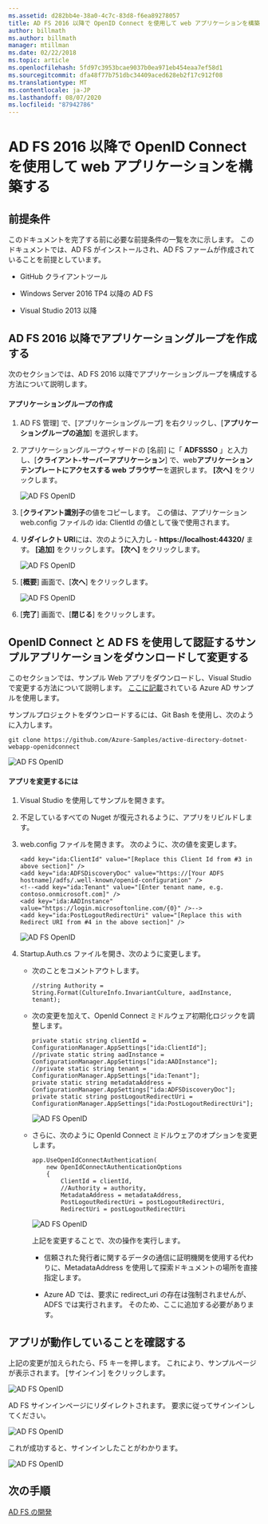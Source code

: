 ```yaml
---
ms.assetid: d282bb4e-38a0-4c7c-83d8-f6ea89278057
title: AD FS 2016 以降で OpenID Connect を使用して web アプリケーションを構築する
author: billmath
ms.author: billmath
manager: mtillman
ms.date: 02/22/2018
ms.topic: article
ms.openlocfilehash: 5fd97c3953bcae9037b0ea971eb454eaa7ef58d1
ms.sourcegitcommit: dfa48f77b751dbc34409aced628eb2f17c912f08
ms.translationtype: MT
ms.contentlocale: ja-JP
ms.lasthandoff: 08/07/2020
ms.locfileid: "87942786"
---
```

# <a name="build-a-web-application-using-openid-connect-with-ad-fs-2016-and-later"></a>AD FS 2016 以降で OpenID Connect を使用して web アプリケーションを構築する

## <a name="pre-requisites"></a>前提条件
このドキュメントを完了する前に必要な前提条件の一覧を次に示します。 このドキュメントでは、AD FS がインストールされ、AD FS ファームが作成されていることを前提としています。

-   GitHub クライアントツール

-   Windows Server 2016 TP4 以降の AD FS

-   Visual Studio 2013 以降

## <a name="create-an-application-group-in-ad-fs-2016-and-later"></a>AD FS 2016 以降でアプリケーショングループを作成する
次のセクションでは、AD FS 2016 以降でアプリケーショングループを構成する方法について説明します。

#### <a name="create-application-group"></a>アプリケーショングループの作成

1.  AD FS 管理] で、[アプリケーショングループ] を右クリックし、[**アプリケーショングループの追加**] を選択します。

2.  アプリケーショングループウィザードの [名前] に「 **ADFSSSO** 」と入力し、[**クライアント-サーバーアプリケーション**] で、web**アプリケーションテンプレートにアクセスする web ブラウザー**を選択します。  **[次へ]** をクリックします。

    ![AD FS OpenID](media/Enabling-OpenId-Connect-with-AD-FS-2016/AD_FS_OpenID_1.PNG)

3.  [**クライアント識別子**の値をコピーします。  この値は、アプリケーション web.config ファイルの ida: ClientId の値として後で使用されます。

4.  **リダイレクト URI**には、次のように入力し  -  **https://localhost:44320/** ます。  **[追加]** をクリックします。 **[次へ]** をクリックします。

    ![AD FS OpenID](media/Enabling-OpenId-Connect-with-AD-FS-2016/AD_FS_OpenID_2.PNG)

5.  [**概要**] 画面で、[**次へ**] をクリックします。

    ![AD FS OpenID](media/Enabling-OpenId-Connect-with-AD-FS-2016/AD_FS_OpenID_3.PNG)

6.  [**完了**] 画面で、[**閉じる**] をクリックします。

## <a name="download-and-modify-sample-application-to-authenticate-via-openid-connect-and-ad-fs"></a>OpenID Connect と AD FS を使用して認証するサンプルアプリケーションをダウンロードして変更する
このセクションでは、サンプル Web アプリをダウンロードし、Visual Studio で変更する方法について説明します。   [ここに記載](https://github.com/Azure-Samples/active-directory-dotnet-webapp-openidconnect)されている Azure AD サンプルを使用します。

サンプルプロジェクトをダウンロードするには、Git Bash を使用し、次のように入力します。

```
git clone https://github.com/Azure-Samples/active-directory-dotnet-webapp-openidconnect
```

![AD FS OpenID](media/Enabling-OpenId-Connect-with-AD-FS-2016/AD_FS_OpenID_8.PNG)

#### <a name="to-modify-the-app"></a>アプリを変更するには

1.  Visual Studio を使用してサンプルを開きます。

2.  不足しているすべての Nuget が復元されるように、アプリをリビルドします。

3.  web.config ファイルを開きます。  次のように、次の値を変更します。

    ```
    <add key="ida:ClientId" value="[Replace this Client Id from #3 in above section]" />
    <add key="ida:ADFSDiscoveryDoc" value="https://[Your ADFS hostname]/adfs/.well-known/openid-configuration" />
    <!--<add key="ida:Tenant" value="[Enter tenant name, e.g. contoso.onmicrosoft.com]" />
    <add key="ida:AADInstance" value="https://login.microsoftonline.com/{0}" />-->
    <add key="ida:PostLogoutRedirectUri" value="[Replace this with Redirect URI from #4 in the above section]" />
    ```

    ![AD FS OpenID](media/Enabling-OpenId-Connect-with-AD-FS-2016/AD_FS_OpenID_9.PNG)

4.  Startup.Auth.cs ファイルを開き、次のように変更します。

    -   次のことをコメントアウトします。

        ```
        //string Authority = String.Format(CultureInfo.InvariantCulture, aadInstance, tenant);
        ```

    -   次の変更を加えて、OpenId Connect ミドルウェア初期化ロジックを調整します。

        ```
        private static string clientId = ConfigurationManager.AppSettings["ida:ClientId"];
        //private static string aadInstance = ConfigurationManager.AppSettings["ida:AADInstance"];
        //private static string tenant = ConfigurationManager.AppSettings["ida:Tenant"];
        private static string metadataAddress = ConfigurationManager.AppSettings["ida:ADFSDiscoveryDoc"];
        private static string postLogoutRedirectUri = ConfigurationManager.AppSettings["ida:PostLogoutRedirectUri"];
        ```

        ![AD FS OpenID](media/Enabling-OpenId-Connect-with-AD-FS-2016/AD_FS_OpenID_10.PNG)

    -   さらに、次のように OpenId Connect ミドルウェアのオプションを変更します。

        ```
        app.UseOpenIdConnectAuthentication(
            new OpenIdConnectAuthenticationOptions
            {
                ClientId = clientId,
                //Authority = authority,
                MetadataAddress = metadataAddress,
                PostLogoutRedirectUri = postLogoutRedirectUri,
                RedirectUri = postLogoutRedirectUri
        ```

        ![AD FS OpenID](media/Enabling-OpenId-Connect-with-AD-FS-2016/AD_FS_OpenID_11.PNG)

        上記を変更することで、次の操作を実行します。

        -   信頼された発行者に関するデータの通信に証明機関を使用する代わりに、MetadataAddress を使用して探索ドキュメントの場所を直接指定します。

        -   Azure AD では、要求に redirect_uri の存在は強制されませんが、ADFS では実行されます。 そのため、ここに追加する必要があります。

## <a name="verify-the-app-is-working"></a>アプリが動作していることを確認する
上記の変更が加えられたら、F5 キーを押します。  これにより、サンプルページが表示されます。  [サインイン] をクリックします。

![AD FS OpenID](media/Enabling-OpenId-Connect-with-AD-FS-2016/AD_FS_OpenID_12.PNG)

AD FS サインインページにリダイレクトされます。  要求に従ってサインインしてください。

![AD FS OpenID](media/Enabling-OpenId-Connect-with-AD-FS-2016/AD_FS_OpenID_13.PNG)

これが成功すると、サインインしたことがわかります。

![AD FS OpenID](media/Enabling-OpenId-Connect-with-AD-FS-2016/AD_FS_OpenID_14.PNG)

## <a name="next-steps"></a>次の手順
[AD FS の開発](../../ad-fs/AD-FS-Development.md)
